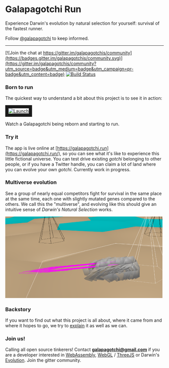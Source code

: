 # Galapagotchi Run

Experience Darwin's evolution by natural selection for yourself: survival of the fastest runner.

Follow <a href="https://twitter.com/galapagotchi?ref_src=twsrc%5Etfw" class="twitter-follow-button" data-show-count="false">@galapagotchi</a><script async src="https://platform.twitter.com/widgets.js" charset="utf-8"></script> to keep informed.

---

[![Join the chat at https://gitter.im/galapagotchis/community](https://badges.gitter.im/galapagotchis/community.svg)](https://gitter.im/galapagotchis/community?utm_source=badge&utm_medium=badge&utm_campaign=pr-badge&utm_content=badge)
[![Build Status](https://travis-ci.com/beautiful-code-bv/galapagotchi.svg?branch=master)](https://travis-ci.com/beautiful-code-bv/galapagotchi)

### Born to run

The quickest way to understand a bit about this project is to see it in action:

<a href="http://www.youtube.com/watch?feature=player_embedded&v=1ksohcGrWeM&" target="_blank">
<img src="http://img.youtube.com/vi/1ksohcGrWeM/0.jpg" alt="Launch"  border="10" />
</a>

Watch a Galapagotchi being reborn and starting to run.

### Try it 

The app is live online at [https://galapagotchi.run](https://galapagotchi.run/), so you can see what it's like to experience this little fictional universe. You can test drive existing *gotchi* belonging to other people, or if you have a Twitter handle, you can claim a lot of land where you can evolve your own *gotchi*. Currently work in progress.

### Multiverse evolution

See a group of nearly equal competitors fight for survival in the same place at the same time, each one with slightly mutated genes compared to the others. We call this the "multiverse", and evolving like this should give an intuitive sense of *Darwin's Natural Selection* works.

![Multiverse Evolution](client/public/about/media/multiverse-evolution.png)

### Backstory

If you want to find out what this project is all about, where it came from and where it hopes to go, we try to [explain](client/public/about/index.md) it as well as we can.

### Join us!
 
Calling all open source tinkerers! Contact **galapagotchi@gmail.com** if you are a developer interested in [WebAssembly](https://webassembly.org/), [WebGL](https://en.wikipedia.org/wiki/WebGL) / [ThreeJS](https://threejs.org/) or Darwin's [Evolution](https://en.wikipedia.org/wiki/Darwin%27s_Dangerous_Idea). Join the gitter community.
